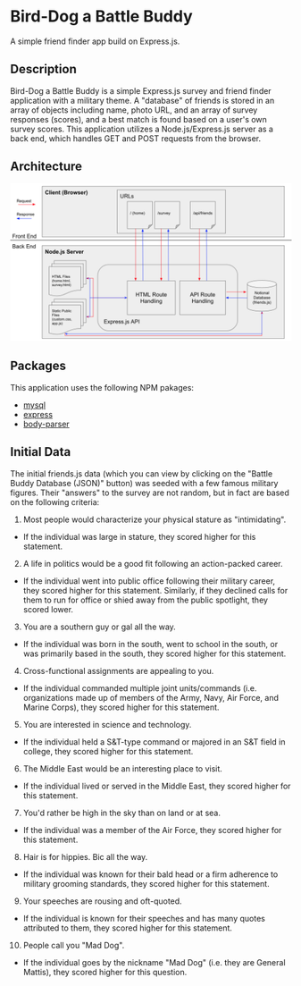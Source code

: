 # Bird-Dog a Battle Buddy
A simple friend finder app build on Express.js.

## Description

Bird-Dog a Battle Buddy is a simple Express.js survey and friend finder application with a military theme.  A "database" of friends is stored in an array of objects including name, photo URL, and an array of survey responses (scores), and a best match is found based on a user's own survey scores.  This application utilizes a Node.js/Express.js server as a back end, which handles GET and POST requests from the browser.

## Architecture

![Architecture](https://github.com/awyand/friend-finder/blob/master/app/public/assets/images/architecture.png)

## Packages
This application uses the following NPM pakages:
* [mysql](https://www.npmjs.com/package/mysql)
* [express](https://www.npmjs.com/package/express)
* [body-parser](https://www.npmjs.com/package/body-parser)

## Initial Data
The initial friends.js data (which you can view by clicking on the "Battle Buddy Database (JSON)" button) was seeded with a few famous military figures.  Their "answers" to the survey are not random, but in fact are based on the following criteria:

1. Most people would characterize your physical stature as "intimidating".
* If the individual was large in stature, they scored higher for this statement.

2. A life in politics would be a good fit following an action-packed career.
* If the individual went into public office following their military career, they scored higher for this statement.  Similarly, if they declined calls for them to run for office or shied away from the public spotlight, they scored lower.

3. You are a southern guy or gal all the way.
* If the individual was born in the south, went to school in the south, or was primarily based in the south, they scored higher for this statement.

4. Cross-functional assignments are appealing to you.
* If the individual commanded multiple joint units/commands (i.e. organizations made up of members of the Army, Navy, Air Force, and Marine Corps), they scored higher for this statement.

5. You are interested in science and technology.
* If the individual held a S&T-type command or majored in an S&T field in college, they scored higher for this statement.

6. The Middle East would be an interesting place to visit.
* If the individual lived or served in the Middle East, they scored higher for this statement.

7. You'd rather be high in the sky than on land or at sea.
* If the individual was a member of the Air Force, they scored higher for this statement.

8. Hair is for hippies. Bic all the way.
* If the individual was known for their bald head or a firm adherence to military grooming standards, they scored higher for this statement.

9. Your speeches are rousing and oft-quoted.
* If the individual is known for their speeches and has many quotes attributed to them, they scored higher for this statement.

10. People call you "Mad Dog".
* If the individual goes by the nickname "Mad Dog" (i.e. they are General Mattis), they scored higher for this question.
